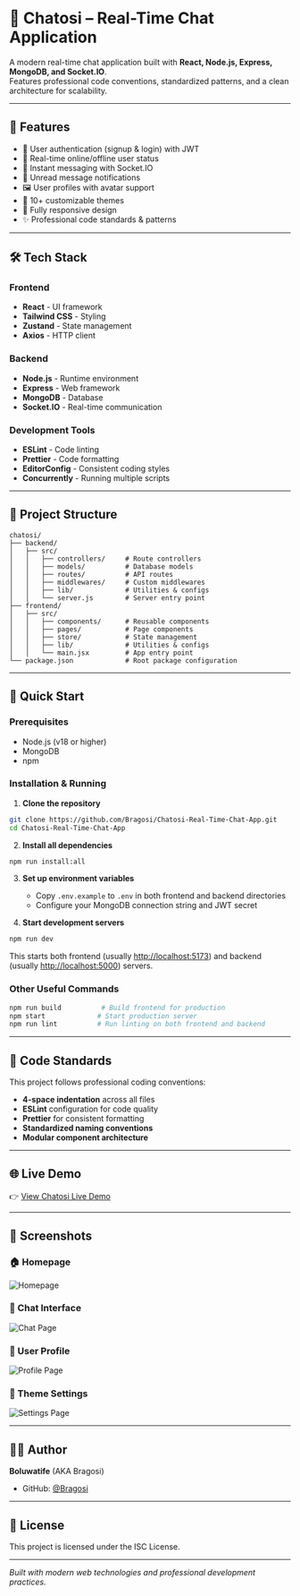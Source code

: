 # 💬 Chatosi – Real-Time Chat Application

A modern real-time chat application built with **React, Node.js, Express, MongoDB, and Socket.IO**.  
Features professional code conventions, standardized patterns, and a clean architecture for scalability.

---

## 🚀 Features

- 🔐 User authentication (signup & login) with JWT  
- 👤 Real-time online/offline user status  
- 💬 Instant messaging with Socket.IO  
- 📨 Unread message notifications  
- 🖼️ User profiles with avatar support  
- 🎨 10+ customizable themes  
- 📱 Fully responsive design  
- ✨ Professional code standards & patterns

---

## 🛠️ Tech Stack

### Frontend

- **React** - UI framework
- **Tailwind CSS** - Styling
- **Zustand** - State management
- **Axios** - HTTP client

### Backend

- **Node.js** - Runtime environment
- **Express** - Web framework
- **MongoDB** - Database
- **Socket.IO** - Real-time communication

### Development Tools

- **ESLint** - Code linting
- **Prettier** - Code formatting
- **EditorConfig** - Consistent coding styles
- **Concurrently** - Running multiple scripts

---

## 📁 Project Structure

```
chatosi/
├── backend/
│   ├── src/
│   │   ├── controllers/     # Route controllers
│   │   ├── models/          # Database models
│   │   ├── routes/          # API routes
│   │   ├── middlewares/     # Custom middlewares
│   │   ├── lib/             # Utilities & configs
│   │   └── server.js        # Server entry point
├── frontend/
│   ├── src/
│   │   ├── components/      # Reusable components
│   │   ├── pages/           # Page components
│   │   ├── store/           # State management
│   │   ├── lib/             # Utilities & configs
│   │   └── main.jsx         # App entry point
└── package.json             # Root package configuration
```

---

## 🚀 Quick Start

### Prerequisites

- Node.js (v18 or higher)
- MongoDB
- npm

### Installation & Running

1. **Clone the repository**

```bash
git clone https://github.com/Bragosi/Chatosi-Real-Time-Chat-App.git
cd Chatosi-Real-Time-Chat-App
```

2. **Install all dependencies**

```bash
npm run install:all
```

3. **Set up environment variables**
   - Copy `.env.example` to `.env` in both frontend and backend directories
   - Configure your MongoDB connection string and JWT secret

4. **Start development servers**

```bash
npm run dev
```

This starts both frontend (usually <http://localhost:5173>) and backend (usually <http://localhost:5000>) servers.

### Other Useful Commands

```bash
npm run build          # Build frontend for production
npm start             # Start production server
npm run lint          # Run linting on both frontend and backend
```

---

## 🎯 Code Standards

This project follows professional coding conventions:

- **4-space indentation** across all files
- **ESLint** configuration for code quality
- **Prettier** for consistent formatting
- **Standardized naming conventions**
- **Modular component architecture**

---

## 🌐 Live Demo  

👉 [View Chatosi Live Demo](https://chatosi-real-time-chat-app-1.onrender.com/)  

---

## 📸 Screenshots

### 🏠 Homepage

![Homepage](https://github.com/user-attachments/assets/78c676dd-27ec-41c7-b2ee-0219013ef512)

### 💬 Chat Interface

![Chat Page](https://github.com/user-attachments/assets/2e083d22-1399-4bb9-a8a2-83b0bfd05ebd)

### 👤 User Profile

![Profile Page](https://github.com/user-attachments/assets/75a1ac04-0aeb-44d9-8a9e-7a4857002a4f)

### 🎨 Theme Settings

![Settings Page](https://github.com/user-attachments/assets/2444860c-5836-4f5f-aded-437dd0de6fea)

---

## 👨‍💻 Author

**Boluwatife** (AKA Bragosi)  

- GitHub: [@Bragosi](https://github.com/Bragosi)

---

## 📄 License

This project is licensed under the ISC License.

---

*Built with modern web technologies and professional development practices.*
